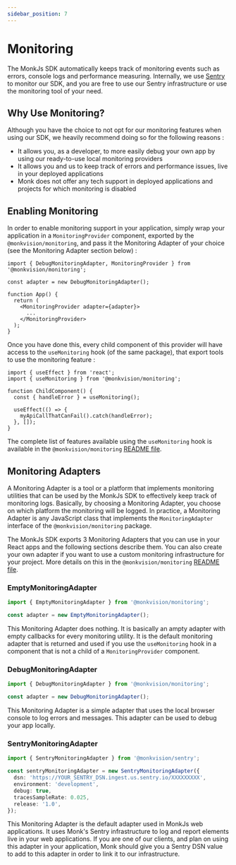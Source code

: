 ```yaml
---
sidebar_position: 7
---
```


# Monitoring
The MonkJs SDK automatically keeps track of monitoring events such as errors, console logs and performance measuring.
Internally, we use [Sentry](https://sentry.io/) to monitor our SDK, and you are free to use our Sentry infrastructure
or use the monitoring tool of your need.

## Why Use Monitoring?
Although you have the choice to not opt for our monitoring features when using our SDK, we heavily recommend doing so
for the following reasons :
- It allows you, as a developer, to more easily debug your own app by using our ready-to-use local monitoring providers
- It allows you and us to keep track of errors and performance issues, live in your deployed applications
- Monk does not offer any tech support in deployed applications and projects for which monitoring is disabled

## Enabling Monitoring
In order to enable monitoring support in your application, simply wrap your application in a `MonitoringProvider`
component, exported by the `@monkvision/monitoring`, and pass it the Monitoring Adapter of your choice (see the
Monitoring Adapter section below) :

```tsx
import { DebugMonitoringAdapter, MonitoringProvider } from '@monkvision/monitoring';

const adapter = new DebugMonitoringAdapter();

function App() {
  return (
    <MonitoringProvider adapter={adapter}>
      ...
    </MonitoringProvider>
  );
}
```

Once you have done this, every child component of this provider will have access to the `useMonitoring` hook (of the
same package), that export tools to use the monitoring feature :

```tsx
import { useEffect } from 'react';
import { useMonitoring } from '@monkvision/monitoring';

function ChildComponent() {
  const { handleError } = useMonitoring();

  useEffect(() => {
    myApiCallThatCanFail().catch(handleError);
  }, []);
}
```

The complete list of features available using the `useMonitoring` hook is available in the `@monkvision/monitoring`
[README file](https://github.com/monkvision/monkjs/blob/main/packages/monitoring/README.md).

## Monitoring Adapters
A Monitoring Adapter is a tool or a platform that implements monitoring utilities that can be used by the MonkJs SDK to
effectively keep track of monitoring logs. Basically, by choosing a Monitoring Adapter, you choose on which platform the
monitoring will be logged. In practice, a Monitoring Adapter is any JavaScript class that implements the
`MonitoringAdapter` interface of the `@monkvision/monitoring` package.

The MonkJs SDK exports 3 Monitoring Adapters that you can use in your React apps and the following sections describe
them. You can also create your own adapter if you want to use a custom monitoring infrastructure for your project. More
details on this in the `@monkvision/monitoring`
[README file](https://github.com/monkvision/monkjs/blob/main/packages/monitoring/README.md).

### EmptyMonitoringAdapter

```typescript
import { EmptyMonitoringAdapter } from '@monkvision/monitoring';

const adapter = new EmptyMonitoringAdapter();
```
This Monitoring Adapter does nothing. It is basically an ampty adapter with empty callbacks for every monitoring
utility. It is the default monitoring adapter that is returned and used if you use the `useMonitoring` hook in a
component that is not a child of a `MonitoringProvider` component.

### DebugMonitoringAdapter
```typescript
import { DebugMonitoringAdapter } from '@monkvision/monitoring';

const adapter = new DebugMonitoringAdapter();
```
This Monitoring Adapter is a simple adapter that uses the local browser console to log errors and messages. This adapter
can be used to debug your app locally.

### SentryMonitoringAdapter
```typescript
import { SentryMonitoringAdapter } from '@monkvision/sentry';

const sentryMonitoringAdapter = new SentryMonitoringAdapter({
  dsn: 'https://YOUR_SENTRY_DSN.ingest.us.sentry.io/XXXXXXXXX',
  environment: 'development',
  debug: true,
  tracesSampleRate: 0.025,
  release: '1.0',
});
```
This Monitoring Adapter is the default adapter used in MonkJs web applications. It uses Monk's Sentry infrastructure to
log and report elements live in your web applications. If you are one of our clients, and plan on using this adapter in
your application, Monk should give you a Sentry DSN value to add to this adapter in order to link it to our
infrastructure.

